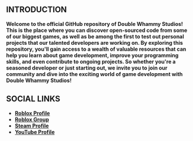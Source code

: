 ## INTRODUCTION
**Welcome to the official GitHub repository of Double Whammy Studios! This is the place where you can discover open-sourced code from some of our biggest games, as well as be among the first to test out personal projects that our talented developers are working on. By exploring this repository, you'll gain access to a wealth of valuable resources that can help you learn about game development, improve your programming skills, and even contribute to ongoing projects. So whether you're a seasoned developer or just starting out, we invite you to join our community and dive into the exciting world of game development with Double Whammy Studios!**

## SOCIAL LINKS
- **[Roblox Profile](https://www.roblox.com/users/136555894)**
- **[Roblox Group](https://www.roblox.com/groups/14428521)**
- **[Steam Profile](https://steamcommunity.com/id/Atomism)**
- **[YouTube Profile](https://www.youtube.com/@doublewhammystudios)**
